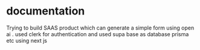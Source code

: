 # documentation
<p> Trying to build SAAS product which can generate a simple form using open ai . used clerk for authentication and used supa base as database prisma etc using next js  </p>